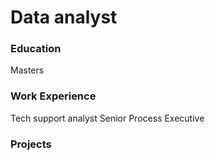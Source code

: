 # Data analyst 


### Education
Masters 

### Work Experience
Tech support analyst
Senior Process Executive

### Projects
